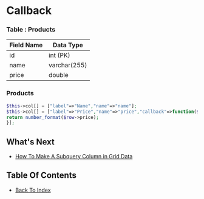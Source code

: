 # Callback

### Table : Products
| Field Name | Data Type |
| ---------- | ----------- |
| id | int (PK) |
| name | varchar(255) |
| price | double |

### Products
```php
$this->col[] = ["label"=>"Name","name"=>"name"];
$this->col[] = ["label"=>"Price","name"=>"price","callback"=>function($row) {
return number_format($row->price);
}];
```

## What's Next
- [How To Make A Subquery Column in Grid Data](./how-to-make-subquery.md)

## Table Of Contents
- [Back To Index](./index.md)
